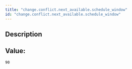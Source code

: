 ```yaml
---
title: "change.conflict.next_available.schedule_window"
id: "change.conflict.next_available.schedule_window"
---
```

## Description



## Value: 
```
90
```